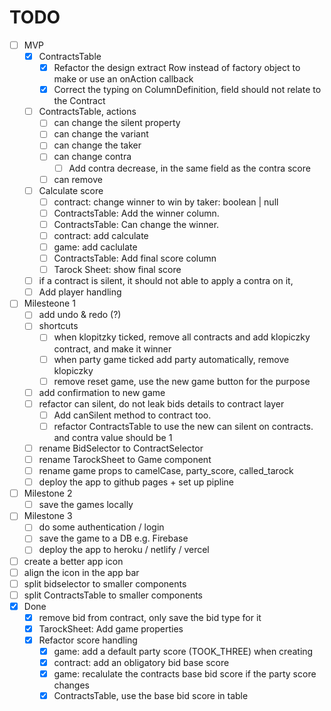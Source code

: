 # TODO

- [ ] MVP
  - [x] ContractsTable
    - [x] Refactor the design extract Row instead of factory object to make or use an onAction callback
    - [x] Correct the typing on ColumnDefinition, field should not relate to the Contract
  - [ ] ContractsTable, actions
    - [ ] can change the silent property
    - [ ] can change the variant
    - [ ] can change the taker
    - [ ] can change contra
      - [ ] Add contra decrease, in the same field as the contra score
    - [ ] can remove
  - [ ] Calculate score
    - [ ] contract: change winner to win by taker: boolean | null
    - [ ] ContractsTable: Add the winner column.
    - [ ] ContractsTable: Can change the winner.
    - [ ] contract: add calculate
    - [ ] game: add caclulate
    - [ ] ContractsTable: Add final score column
    - [ ] Tarock Sheet: show final score
  - [ ] if a contract is silent, it should not able to apply a contra on it, 
  - [ ] Add player handling
- [ ] Milesteone 1
  - [ ] add undo & redo (?)
  - [ ] shortcuts
    - [ ] when klopitzky ticked, remove all contracts and add klopiczky contract, and make it winner
    - [ ] when party game ticked add party automatically, remove klopiczky
    - [ ] remove reset game, use the new game button for the purpose
  - [ ] add confirmation to new game
  - [ ] refactor can silent, do not leak bids details to contract layer
    - [ ] Add canSilent method to contract too.
    - [ ] refactor ContractsTable to use the new can silent on contracts.
    and contra value should be 1
  - [ ] rename BidSelector to ContractSelector
  - [ ] rename TarockSheet to Game component
  - [ ] rename game props to camelCase, party_score, called_tarock
  - [ ] deploy the app to github pages + set up pipline
- [ ] Milestone 2
  - [ ] save the games locally
- [ ] Milestone 3
  - [ ] do some authentication / login
  - [ ] save the game to a DB e.g. Firebase
  - [ ] deploy the app to heroku / netlify / vercel
- [ ] create a better app icon
- [ ] align the icon in the app bar
- [ ] split bidselector to smaller components
- [ ] split ContractsTable to smaller components
- [x] Done
  - [x] remove bid from contract, only save the bid type for it
  - [x] TarockSheet: Add game properties
  - [x] Refactor score handling
    - [x] game: add a default party score (TOOK_THREE) when creating
    - [x] contract: add an obligatory bid base score
    - [x] game: recalulate the contracts base bid score if the party score changes
    - [x] ContractsTable, use the base bid score in table
